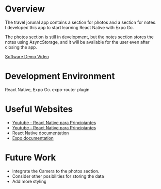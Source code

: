 # Overview

The travel jorunal app contains a section for photos and a section for notes. I developed this app to start learning
React Native with Expo Go.

The photos section is still in development, but the notes section stores the notes using AsyncStorage, and it will
be available for the user even after closing the app.

[Software Demo Video](https://youtu.be/UEuQCH8vr3c)

# Development Environment

React Native, Expo Go.
expo-router plugin

# Useful Websites

- [Youtube - React Native para Principiantes](https://www.youtube.com/watch?v=U23lNFm_J70)
- [Youtube - React Native para Principiantes](https://www.youtube.com/watch?v=ZDoiMLqWz2E&t=1575s)
- [React Native documentation](https://reactnative.dev/)
- [Expo documentation](https://docs.expo.dev/get-started/set-up-your-environment/)

# Future Work

- Integrate the Camera to the photos section.
- Consider other posibilities for storing the data
- Add more styling
